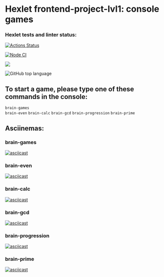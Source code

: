 # Hexlet frontend-project-lvl1: console games

### Hexlet tests and linter status:
[![Actions Status](https://github.com/DenisLoza/frontend-project-lvl1/workflows/hexlet-check/badge.svg)](https://github.com/DenisLoza/frontend-project-lvl1/actions)

[![Node CI](https://github.com/DenisLoza/frontend-project-lvl1/actions/workflows/node.js.yml/badge.svg)](https://github.com/DenisLoza/frontend-project-lvl1/actions/workflows/node.js.yml)

<a href="https://codeclimate.com/github/DenisLoza/frontend-project-lvl1/maintainability"><img src="https://api.codeclimate.com/v1/badges/e6d5b3e0bbef59c42119/maintainability"/></a>

![GitHub top language](https://img.shields.io/github/languages/top/DenisLoza/frontend-project-lvl1)

## To start a game, please type one of these commands in the console:    
```brain-games```  
```brain-even```
```brain-calc```
```brain-gcd```
```brain-progression```
```brain-prime```

## Asciinemas:   
### brain-games
[![asciicast](https://asciinema.org/a/oE6vA6nskhAioVGebRAZZoPBt.svg)](https://asciinema.org/a/oE6vA6nskhAioVGebRAZZoPBt) 

### brain-even
[![asciicast](https://asciinema.org/a/0yRHQHRpWtvg0MRX7VTAXYuiU.svg)](https://asciinema.org/a/0yRHQHRpWtvg0MRX7VTAXYuiU)

### brain-calc
[![asciicast](https://asciinema.org/a/hvPKSH7EOJbyZ0krTLvh74ruA.svg)](https://asciinema.org/a/hvPKSH7EOJbyZ0krTLvh74ruA)

### brain-gcd
[![asciicast](https://asciinema.org/a/hxci7L3zHlqyBhG47uuJFjjxk.svg)](https://asciinema.org/a/hxci7L3zHlqyBhG47uuJFjjxk)

### brain-progression
[![asciicast](https://asciinema.org/a/XAEhKSate0luK7UclvOsNqvzU.svg)](https://asciinema.org/a/XAEhKSate0luK7UclvOsNqvzU)

### brain-prime
[![asciicast](https://asciinema.org/a/YxfHNoqAUFw4GAz7p6DWlZdHX.svg)](https://asciinema.org/a/YxfHNoqAUFw4GAz7p6DWlZdHX)
